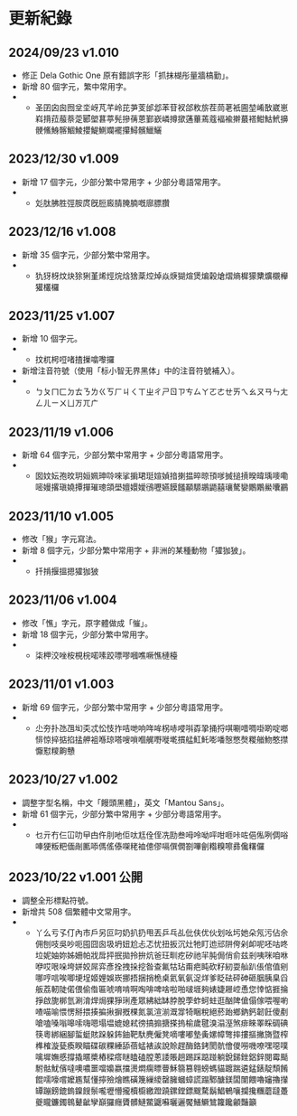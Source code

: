 # 更新紀錄

## 2024/09/23 v1.010

- 修正 Dela Gothic One 原有錯誤字形「抓抹楜彤量牆槁勤」。
- 新增 80 個字元，繁中常用字。
- - 圣囝囟囪囫坌坔岈芃芊岭芘芛芰邰邶苯苷衩郃敉旂茬茼荖衹圇堃崤敔崴崽嵙揹菈菔萘萣郾塱葚葶髡摻蒨蒽鄞嶔嶙撙撳蓪蓽蔫蔻褔褕擀蕞褡魽鮕鮘擤骾鯈鯓髂鯝鯪攖鯷鰂斕襬攥鱘髕鱲鱺

## 2023/12/30 v1.009

- 新增 17 個字元，少部分繁中常用字 + 少部分粵語常用字。
- - 彣肽胇胜弳胺庹旣脰廄腈腌腩嘅廍膘臢

## 2023/12/16 v1.008

- 新增 35 個字元，少部分繁中常用字。
- - 犰犽枒炆炔狳猁堇烯烴烷焓猞棻焢焯焱焿猢煊煲煸榖熗熠熵樨獴櫫爌櫬櫸獾欉欏

## 2023/11/25 v1.007

- 新增 10 個字元。
- - 抆杌枵哣啫揸摷噏嚟攞
- 新增注音符號（使用「标小智无界黑体」中的注音符號補入）。
- - ㄅㄆㄇㄈㄉㄊㄋㄌㄍㄎㄏㄐㄑㄒㄓㄔㄕㄖㄗㄘㄙㄚㄛㄜㄝㄞㄟㄠㄡㄢㄣㄤㄥㄦㄧㄨㄩㄪㄫㄬ

## 2023/11/19 v1.006

- 新增 64 個字元，少部分繁中常用字 + 少部分粵語常用字。
- - 囡妏妘孢旼玥姮姵珅唥唻挲掮珺珽媗媜揞揦揾晬晾頇嗲搣搥摃暌暐瑀嘜嘞嘧嫚撂瑱嬈撢撣璀璁頜壆嬗嬛嬡鴴嚦嬿饃饈顢騵鶘鼯囍瓖驁孌鷳鷴鱟囔鸝

## 2023/11/10 v1.005

- 修改「猴」字元寫法。
- 新增 8 個字元，少部分繁中常用字 + 非洲的某種動物「㺢㹢狓」。
- - 扦掯揠搵摁㺢㹢狓

## 2023/11/06 v1.004

- 修改「憔」字元，原字體做成「慛」。
- 新增 18 個字元，少部分繁中常用字。
- - 柒柙洨唑桉梘梡喏嗉跤嘌嘐嘓噍噘憔槤檯

## 2023/11/01 v1.003

- 新增 69 個字元，少部分繁中常用字 + 少部分粵語常用字。
- - 尐夯扑氹乪㘭奀忒忪忮拃咭哋响哖哞柺哧唚唞孬㧬捅捋唭唰唶啁啩啲啶啷悱惊捽掂掐掹舺袓喺琼嗒嗖嗩嗰艉嘢嘥墘摜艋魟魠嘭噃慤憋㷫糉艏魩憨㩒懨懟糭齁戇

## 2023/10/27 v1.002

- 調整字型名稱，中文「饅頭黑體」，英文「Mantou Sans」。
- 新增 61 個字元，少部分繁中常用字 + 少部分粵語常用字。
- - 乜亓冇仨冚叻曱甴仵刖吔佢呔尪佺侄冼劻叁呣呤呦呯咁咂咔咗俋俬咧倜唂唓㹴粄粑偭剮匭㖭傌傜傣㗎粩裇傯僇嗝僎僩劄嗶劊糌糗嚓彞儳糬儸

## 2023/10/22 v1.001 公開

- 調整全形標點符號。
- 新增共 508 個繁體中文常用字。
- - 丫么亏孓仃內巿戶另叵叼奶扒扔甩丟乒乓乩仳伕优伙划吆圬她朵氖污佔佘佣刨吱吳吵呃囤囧囪圾坍妞尬忐忑忧扭扳沉灶牠盯迆邧阱侉剁卹呢呸咕咚垃妮妯妳姊姍帕戕戽抨抿拋拎拚炕爸玨甽疙矽祂羋肫侷俏俞兹剎咦咪咱咻咿哎哏哚垮姘姣屌弈彥拴拽挆挖昝查氟牯玷甭疤盹砍籽紉耍舢趴倀倌值剜哪哼唁唉唧埂埕姬娌娛崁挪捂捆捎桅桌氦氧氨浞烊爹眨砝砰砷砸胭胰臬舀舨荔軔陡偌偎偷偺匾唬唷啃啊啕啡啤啥啦啪啵堐夠婊婕屜崆恿您悻惦捱掄掙啟旎梆氫涮淯焊焗猓猙琍產眾紼絀缽脖脫荸蚱蚵蛀逛酗陴傖傝傢喂喔喲喳喵喻愄愣掰揋揍揙揪摒摡棵氮氯渲湔溉牚犄睏稅絕菸跆鄉鈉鈣韌飪傻剷嗆嗑嗓嗡嗥嗦嗨嗯塌塭媲媳弒徬搞搧搪搽摀榆歲毽溴溻溼煞痱睞睪睬碉碘筷粵綁綑腳蜇蜓賅跺躲鈽鈾靶馱麂僱凳嘀嘍嘟墊夤嫘幛彆摔摟摳撇旖暨榨榫榷漩甆瘓睽瞄碟碳粿綞舔蓓蜢裱誒說賒趕酶鉻銬閡骯儈儍嘮嘰嘹嘿噁噗噙墀嫵慼撐撬暱槳樁樑瘩瞇瞌磕膛蔥諉賬趟踢踩踮踫躺銳銻銼鋁鋅閱霉颳駙骷魷儐噠噢噥噩噹嬝嬴擋燙燜瘸瞟瞢穌篛篡翱螃螞貓踱踹遴錳錶靛頹餚餛嚅嚎嚐嬤尷幫懂擰殮燴瞧磺篾繅繌罄臃蟈蟑謊蹋鄹醣鎂闆闈餵嚕嬸擼攆罈蹦鎊鎞鎢鎳餿鬃嚨壢懵攏櫝櫥繳蹬蹺鏍鏜鏢颼騖鬍鯧鵪嚷攔攙糰蘑躂躉夔矓鐮鐲鷎鼙齜孿巔玀癮贗髒鰱鱉鼴囌曬邐饜鱔鱖鷥籮饞龥豔籲
